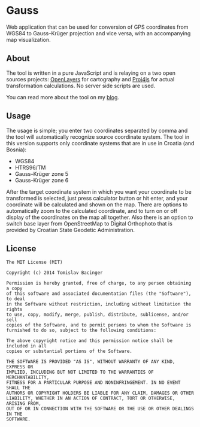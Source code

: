 Gauss
=====

Web application that can be used for conversion of GPS coordinates from WGS84 to Gauss–Krüger projection and vice versa, with an accompanying map visualization.

## About

The tool is written in a pure JavaScript and is relaying on a two open sources projects: [OpenLayers](http://openlayers.org/) for cartography and [Proj4js](http://trac.osgeo.org/proj4js/) for actual transformation calculations. No server side scripts are used.

You can read more about the tool on my [blog](http://svemir.co/categories/tools/).

## Usage

The usage is simple; you enter two coordinates separated by comma and the tool will automatically recognize source coordinate system. The tool in this version supports only coordinate systems that are in use in Croatia (and Bosnia):
   * WGS84
   * HTRS96/TM
   * Gauss–Krüger zone 5
   * Gauss–Krüger zone 6

After the target coordinate system in which you want your coordinate to be transformed is selected, just press calculator button or hit enter, and your coordinate will be calculated and shown on the map. There are options to automatically zoom to the calculated coordinate, and to turn on or off display of the coordinates on the map all together. Also there is an option to switch base layer from OpenStreetMap to Digital Orthophoto that is provided by Croatian State Geodetic Administration.

## License
```
The MIT License (MIT)

Copyright (c) 2014 Tomislav Bacinger

Permission is hereby granted, free of charge, to any person obtaining a copy
of this software and associated documentation files (the "Software"), to deal
in the Software without restriction, including without limitation the rights
to use, copy, modify, merge, publish, distribute, sublicense, and/or sell
copies of the Software, and to permit persons to whom the Software is
furnished to do so, subject to the following conditions:

The above copyright notice and this permission notice shall be included in all
copies or substantial portions of the Software.

THE SOFTWARE IS PROVIDED "AS IS", WITHOUT WARRANTY OF ANY KIND, EXPRESS OR
IMPLIED, INCLUDING BUT NOT LIMITED TO THE WARRANTIES OF MERCHANTABILITY,
FITNESS FOR A PARTICULAR PURPOSE AND NONINFRINGEMENT. IN NO EVENT SHALL THE
AUTHORS OR COPYRIGHT HOLDERS BE LIABLE FOR ANY CLAIM, DAMAGES OR OTHER
LIABILITY, WHETHER IN AN ACTION OF CONTRACT, TORT OR OTHERWISE, ARISING FROM,
OUT OF OR IN CONNECTION WITH THE SOFTWARE OR THE USE OR OTHER DEALINGS IN THE
SOFTWARE.
